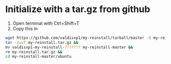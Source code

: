 # Initialize with a tar.gz from github
1. Open terminal with Ctrl+Shift+T
2. Copy this in
```bash
wget https://github.com/valdisxp1/my-reinstall/tarball/master -O my-reinstall.tar.gz &&
tar -zxvf my-reinstall.tar.gz &&
mv valdisxp1-my-reinstall-??????? my-reinstall-master &&
rm my-reinstall.tar.gz &&
cd my-reinstall-master/ubuntu
```
